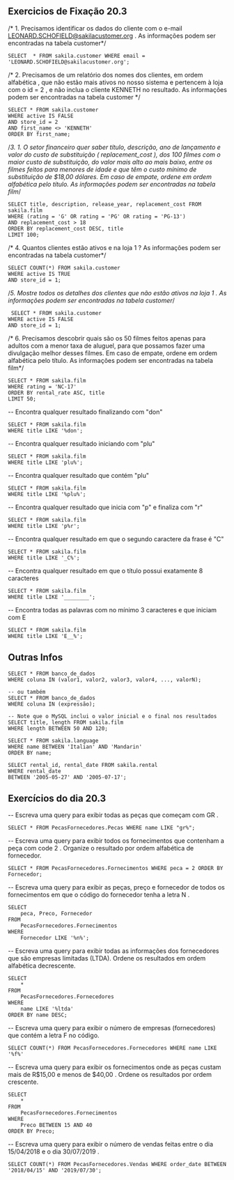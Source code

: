## Exercicios de Fixação 20.3

/* 1. Precisamos identificar os dados do cliente com o e-mail LEONARD.SCHOFIELD@sakilacustomer.org . As informações podem ser encontradas na tabela customer*/

    SELECT  * FROM sakila.customer WHERE email = 'LEONARD.SCHOFIELD@sakilacustomer.org';


/* 2. Precisamos de um relatório dos nomes dos clientes, em ordem alfabética , que não estão mais ativos no nosso sistema e pertencem à loja com o id = 2 , e não inclua o cliente KENNETH no resultado. As informações podem ser encontradas na tabela customer
*/

    SELECT * FROM sakila.customer
    WHERE active IS FALSE
    AND store_id = 2
    AND first_name <> 'KENNETH'
    ORDER BY first_name;

/*3. 1.  O setor financeiro quer saber título, descrição, ano de lançamento e valor do custo de substituição (  _replacement_cost_ ), dos 100 filmes com o maior custo de substituição, do valor mais alto ao mais baixo, entre os filmes feitos para menores de idade e que têm o custo mínimo de substituição de $18,00 dólares. Em caso de empate, ordene em  ordem alfabética  pelo título. As informações podem ser encontradas na tabela  film*/

    SELECT title, description, release_year, replacement_cost FROM sakila.film
    WHERE (rating = 'G' OR rating = 'PG' OR rating = 'PG-13')
    AND replacement_cost > 18
    ORDER BY replacement_cost DESC, title
    LIMIT 100;

/* 4. Quantos clientes estão ativos e na loja 1 ? As informações podem ser encontradas na tabela customer*/

    SELECT COUNT(*) FROM sakila.customer
    WHERE active IS TRUE
    AND store_id = 1;

/*5. Mostre todos os detalhes dos clientes que não estão ativos na loja 1 . As informações podem ser encontradas na tabela customer*/

     SELECT * FROM sakila.customer
    WHERE active IS FALSE
    AND store_id = 1;

/* 6. Precisamos descobrir quais são os 50 filmes feitos apenas para adultos com a menor taxa de aluguel, para que possamos fazer uma divulgação melhor desses filmes. Em caso de empate, ordene em ordem alfabética pelo título. As informações podem ser encontradas na tabela film*/

    SELECT * FROM sakila.film
    WHERE rating = 'NC-17'
    ORDER BY rental_rate ASC, title
    LIMIT 50;

-- Encontra qualquer resultado finalizando com "don"

    SELECT * FROM sakila.film
    WHERE title LIKE '%don';

-- Encontra qualquer resultado iniciando com "plu"

    SELECT * FROM sakila.film
    WHERE title LIKE 'plu%';

-- Encontra qualquer resultado que contém "plu"

    SELECT * FROM sakila.film
    WHERE title LIKE '%plu%';

-- Encontra qualquer resultado que inicia com "p" e finaliza com "r"

    SELECT * FROM sakila.film
    WHERE title LIKE 'p%r';

-- Encontra qualquer resultado em que o segundo caractere da frase é "C"

    SELECT * FROM sakila.film
    WHERE title LIKE '_C%';

-- Encontra qualquer resultado em que o título possui exatamente 8 caracteres

    SELECT * FROM sakila.film
    WHERE title LIKE '________';

-- Encontra todas as palavras com no mínimo 3 caracteres e que iniciam com E

    SELECT * FROM sakila.film
    WHERE title LIKE 'E__%';

## Outras Infos

    SELECT * FROM banco_de_dados
    WHERE coluna IN (valor1, valor2, valor3, valor4, ..., valorN);
    
    -- ou também
    SELECT * FROM banco_de_dados
    WHERE coluna IN (expressão);
    
    -- Note que o MySQL inclui o valor inicial e o final nos resultados
    SELECT title, length FROM sakila.film
    WHERE length BETWEEN 50 AND 120;
    
    SELECT * FROM sakila.language
    WHERE name BETWEEN 'Italian' AND 'Mandarin'
    ORDER BY name;
    
    SELECT rental_id, rental_date FROM sakila.rental
    WHERE rental_date
    BETWEEN '2005-05-27' AND '2005-07-17';

## Exercícios do dia 20.3

-- Escreva uma query para exibir todas as peças que começam com GR .

    SELECT * FROM PecasFornecedores.Pecas WHERE name LIKE "gr%";

-- Escreva uma query para exibir todos os fornecimentos que contenham a peça com code 2 . Organize o resultado por ordem alfabética de fornecedor.

    SELECT * FROM PecasFornecedores.Fornecimentos WHERE peca = 2 ORDER BY Fornecedor;

-- Escreva uma query para exibir as peças, preço e fornecedor de todos os fornecimentos em que o código do fornecedor tenha a letra N .

    SELECT 
        peca, Preco, Fornecedor
    FROM
        PecasFornecedores.Fornecimentos
    WHERE
        Fornecedor LIKE '%n%';

-- Escreva uma query para exibir todas as informações dos fornecedores que são empresas limitadas (LTDA). Ordene os resultados em ordem alfabética decrescente.

    SELECT 
        *
    FROM
        PecasFornecedores.Fornecedores
    WHERE
        name LIKE '%ltda'
    ORDER BY name DESC;

-- Escreva uma query para exibir o número de empresas (fornecedores) que contém a letra F no código.

    SELECT COUNT(*) FROM PecasFornecedores.Fornecedores WHERE name LIKE '%f%'

-- Escreva uma query para exibir os fornecimentos onde as peças custam mais de R$15,00 e menos de $40,00 . Ordene os resultados por ordem crescente.

    SELECT 
        *
    FROM
        PecasFornecedores.Fornecimentos
    WHERE
        Preco BETWEEN 15 AND 40
    ORDER BY Preco;

-- Escreva uma query para exibir o número de vendas feitas entre o dia 15/04/2018 e o dia 30/07/2019 .

    SELECT COUNT(*) FROM PecasFornecedores.Vendas WHERE order_date BETWEEN '2018/04/15' AND '2019/07/30';

